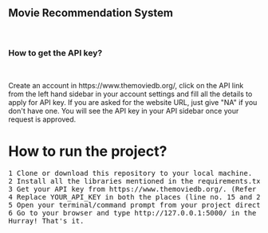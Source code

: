 <h2>Movie Recommendation System</h2>
<br>

<h3>How to get the API key?</h3>
<br>
<p>Create an account in https://www.themoviedb.org/, click on the API link from the left hand sidebar in your account settings and fill all the details to apply for API key. If you are asked for the website URL, just give "NA" if you don't have one. You will see the API key in your API sidebar once your request is approved.</p>

<h1>How to run the project?</h1>
<pre>1 Clone or download this repository to your local machine.
2 Install all the libraries mentioned in the requirements.txt file with the command pip install -r requirements.txt
3 Get your API key from https://www.themoviedb.org/. (Refer the above section on how to get the API key)
4 Replace YOUR_API_KEY in both the places (line no. 15 and 29) of static/recommend.js file and hit save.
5 Open your terminal/command prompt from your project directory and run the file main.py by executing the command python main.py.
6 Go to your browser and type http://127.0.0.1:5000/ in the address bar.
Hurray! That's it.</pre>
